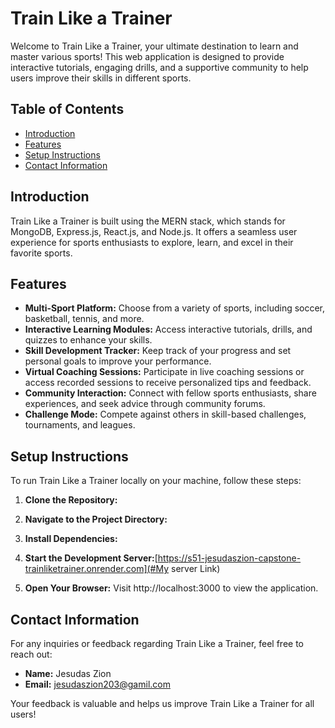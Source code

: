 # Train Like a Trainer

Welcome to Train Like a Trainer, your ultimate destination to learn and master various sports! This web application is designed to provide interactive tutorials, engaging drills, and a supportive community to help users improve their skills in different sports.

## Table of Contents
- [Introduction](#introduction)
- [Features](#features)
- [Setup Instructions](#setup-instructions)
- [Contact Information](#contact-information)

## Introduction

Train Like a Trainer is built using the MERN stack, which stands for MongoDB, Express.js, React.js, and Node.js. It offers a seamless user experience for sports enthusiasts to explore, learn, and excel in their favorite sports.

## Features

- **Multi-Sport Platform:** Choose from a variety of sports, including soccer, basketball, tennis, and more.
- **Interactive Learning Modules:** Access interactive tutorials, drills, and quizzes to enhance your skills.
- **Skill Development Tracker:** Keep track of your progress and set personal goals to improve your performance.
- **Virtual Coaching Sessions:** Participate in live coaching sessions or access recorded sessions to receive personalized tips and feedback.
- **Community Interaction:** Connect with fellow sports enthusiasts, share experiences, and seek advice through community forums.
- **Challenge Mode:** Compete against others in skill-based challenges, tournaments, and leagues.

## Setup Instructions

To run Train Like a Trainer locally on your machine, follow these steps:

1. **Clone the Repository:** 

2. **Navigate to the Project Directory:**

3. **Install Dependencies:**

4. **Start the Development Server:**[https://s51-jesudaszion-capstone-trainliketrainer.onrender.com](#My server Link)

5. **Open Your Browser:**
Visit http://localhost:3000 to view the application.

## Contact Information

For any inquiries or feedback regarding Train Like a Trainer, feel free to reach out:

- **Name:** Jesudas Zion
- **Email:** jesudaszion203@gamil.com

Your feedback is valuable and helps us improve Train Like a Trainer for all users!